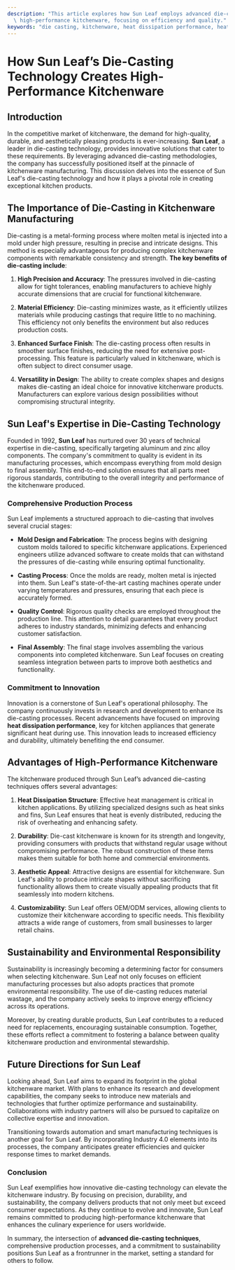 ```yaml
---
description: "This article explores how Sun Leaf employs advanced die-casting technology to manufacture\
  \ high-performance kitchenware, focusing on efficiency and quality."
keywords: "die casting, kitchenware, heat dissipation performance, heat dissipation structure"
---
```

# How Sun Leaf’s Die-Casting Technology Creates High-Performance Kitchenware

## Introduction

In the competitive market of kitchenware, the demand for high-quality, durable, and aesthetically pleasing products is ever-increasing. **Sun Leaf**, a leader in die-casting technology, provides innovative solutions that cater to these requirements. By leveraging advanced die-casting methodologies, the company has successfully positioned itself at the pinnacle of kitchenware manufacturing. This discussion delves into the essence of Sun Leaf's die-casting technology and how it plays a pivotal role in creating exceptional kitchen products.

## The Importance of Die-Casting in Kitchenware Manufacturing

Die-casting is a metal-forming process where molten metal is injected into a mold under high pressure, resulting in precise and intricate designs. This method is especially advantageous for producing complex kitchenware components with remarkable consistency and strength. **The key benefits of die-casting include**:

1. **High Precision and Accuracy**: The pressures involved in die-casting allow for tight tolerances, enabling manufacturers to achieve highly accurate dimensions that are crucial for functional kitchenware.
   
2. **Material Efficiency**: Die-casting minimizes waste, as it efficiently utilizes materials while producing castings that require little to no machining. This efficiency not only benefits the environment but also reduces production costs.

3. **Enhanced Surface Finish**: The die-casting process often results in smoother surface finishes, reducing the need for extensive post-processing. This feature is particularly valued in kitchenware, which is often subject to direct consumer usage.

4. **Versatility in Design**: The ability to create complex shapes and designs makes die-casting an ideal choice for innovative kitchenware products. Manufacturers can explore various design possibilities without compromising structural integrity.

## Sun Leaf's Expertise in Die-Casting Technology

Founded in 1992, **Sun Leaf** has nurtured over 30 years of technical expertise in die-casting, specifically targeting aluminum and zinc alloy components. The company's commitment to quality is evident in its manufacturing processes, which encompass everything from mold design to final assembly. This end-to-end solution ensures that all parts meet rigorous standards, contributing to the overall integrity and performance of the kitchenware produced.

### Comprehensive Production Process

Sun Leaf implements a structured approach to die-casting that involves several crucial stages:

- **Mold Design and Fabrication**: The process begins with designing custom molds tailored to specific kitchenware applications. Experienced engineers utilize advanced software to create molds that can withstand the pressures of die-casting while ensuring optimal functionality.

- **Casting Process**: Once the molds are ready, molten metal is injected into them. Sun Leaf's state-of-the-art casting machines operate under varying temperatures and pressures, ensuring that each piece is accurately formed.

- **Quality Control**: Rigorous quality checks are employed throughout the production line. This attention to detail guarantees that every product adheres to industry standards, minimizing defects and enhancing customer satisfaction.

- **Final Assembly**: The final stage involves assembling the various components into completed kitchenware. Sun Leaf focuses on creating seamless integration between parts to improve both aesthetics and functionality.

### Commitment to Innovation

Innovation is a cornerstone of Sun Leaf's operational philosophy. The company continuously invests in research and development to enhance its die-casting processes. Recent advancements have focused on improving **heat dissipation performance**, key for kitchen appliances that generate significant heat during use. This innovation leads to increased efficiency and durability, ultimately benefiting the end consumer.

## Advantages of High-Performance Kitchenware

The kitchenware produced through Sun Leaf’s advanced die-casting techniques offers several advantages:

1. **Heat Dissipation Structure**: Effective heat management is critical in kitchen applications. By utilizing specialized designs such as heat sinks and fins, Sun Leaf ensures that heat is evenly distributed, reducing the risk of overheating and enhancing safety.

2. **Durability**: Die-cast kitchenware is known for its strength and longevity, providing consumers with products that withstand regular usage without compromising performance. The robust construction of these items makes them suitable for both home and commercial environments.

3. **Aesthetic Appeal**: Attractive designs are essential for kitchenware. Sun Leaf's ability to produce intricate shapes without sacrificing functionality allows them to create visually appealing products that fit seamlessly into modern kitchens.

4. **Customizability**: Sun Leaf offers OEM/ODM services, allowing clients to customize their kitchenware according to specific needs. This flexibility attracts a wide range of customers, from small businesses to larger retail chains.

## Sustainability and Environmental Responsibility

Sustainability is increasingly becoming a determining factor for consumers when selecting kitchenware. Sun Leaf not only focuses on efficient manufacturing processes but also adopts practices that promote environmental responsibility. The use of die-casting reduces material wastage, and the company actively seeks to improve energy efficiency across its operations.

Moreover, by creating durable products, Sun Leaf contributes to a reduced need for replacements, encouraging sustainable consumption. Together, these efforts reflect a commitment to fostering a balance between quality kitchenware production and environmental stewardship.

## Future Directions for Sun Leaf

Looking ahead, Sun Leaf aims to expand its footprint in the global kitchenware market. With plans to enhance its research and development capabilities, the company seeks to introduce new materials and technologies that further optimize performance and sustainability. Collaborations with industry partners will also be pursued to capitalize on collective expertise and innovation.

Transitioning towards automation and smart manufacturing techniques is another goal for Sun Leaf. By incorporating Industry 4.0 elements into its processes, the company anticipates greater efficiencies and quicker response times to market demands.

### Conclusion

Sun Leaf exemplifies how innovative die-casting technology can elevate the kitchenware industry. By focusing on precision, durability, and sustainability, the company delivers products that not only meet but exceed consumer expectations. As they continue to evolve and innovate, Sun Leaf remains committed to producing high-performance kitchenware that enhances the culinary experience for users worldwide. 

In summary, the intersection of **advanced die-casting techniques**, comprehensive production processes, and a commitment to sustainability positions Sun Leaf as a frontrunner in the market, setting a standard for others to follow.
